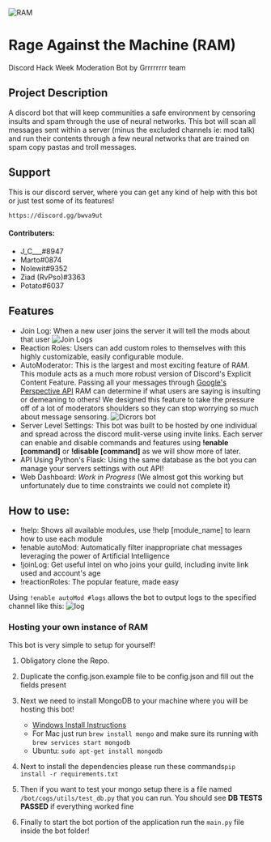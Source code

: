 ![RAM](https://imgur.com/KB18eCZ.png)
# Rage Against the Machine (RAM)
Discord Hack Week Moderation Bot by Grrrrrrrr team

## Project Description
A discord bot that will keep communities a safe environment by censoring insults and spam through the use of neural networks. This bot will scan all messages sent within a server (minus the excluded channels ie: mod talk) and run their contents through a few neural networks that are trained on spam copy pastas and troll messages.


## Support
This is our discord server, where you can get any kind of help with this bot or just test some of its features! 

```
https://discord.gg/bwva9ut
```

#### Contributers:

- J_C___#8947
- Marto#0874
- Nolewit#9352
- Ziad (RvPso)#3363
- Potato#6037

## Features

- Join Log: When a new user joins the server it will tell the mods about that user
![Join Logs](https://i.imgur.com/D7fKe8o.png "Join Logs")
- Reaction Roles: Users can add custom roles to themselves with this highly customizable, easily configurable module.
- AutoModerator: This is the largest and most exciting feature of RAM. This module acts as a much more robust version of Discord's Explicit Content Feature. Passing all your messages through [Google's Perspective API](https://www.perspectiveapi.com/#/home) RAM can determine if what users are saying is insulting or demeaning to others! We designed this feature to take the pressure off of a lot of moderators shoulders so they can stop worrying so much about message sensoring.
![Dicrors bot](https://cdn.discordapp.com/attachments/591700394820763682/594232336132866050/Screen_Shot_2019-06-28_at_2.26.00_PM.png)
- Server Level Settings: This bot was built to be hosted by one individual and spread across the discord mulit-verse using invite links. Each server can enable and disable commands and features using **!enable [command]** or **!disable [command]** as we will show more of later.
- API Using Python's Flask: Using the same database as the bot you can manage your servers settings with out API!
- Web Dashboard: *Work in Progress* (We almost got this working but unfortunately due to time constraints we could not complete it)

## How to use:
- !help: Shows all available modules, use !help [module_name] to learn how to use each module
- !enable autoMod: Automatically filter inappropriate chat messages leveraging the power of Artificial Intelligence
- !joinLog: Get useful intel on who joins your guild, including invite link used and account's age
- !reactionRoles: The popular feature, made easy

Using `!enable autoMod #logs`  allows the bot to output logs to the specified channel like this:
![log](https://cdn.discordapp.com/attachments/533514371792633856/594271036451848219/Screen_Shot_2019-06-28_at_3.00.37_PM.png)


### Hosting your own instance of RAM
This bot is very simple to setup for yourself!
1. Obligatory clone the Repo.
1. Duplicate the config.json.example file to be config.json and fill out the fields present
1. Next we need to install MongoDB to your machine where you will be hosting this bot!

    - [Windows Install Instructions](https://medium.com/@LondonAppBrewery/how-to-download-install-mongodb-on-windows-4ee4b3493514)
    - For Mac just run `brew install mongo` and make sure its running with `brew services start mongodb`
    - Ubuntu: `sudo apt-get install mongodb`

2. Next to install the dependencies please run these commands```pip install -r requirements.txt```

3. Then if you want to test your mongo setup there is a file named `/bot/cogs/utils/test_db.py` that you can run. You should see **DB TESTS PASSED** if everything worked fine

4. Finally to start the bot portion of the application run the `main.py` file inside the bot folder!


